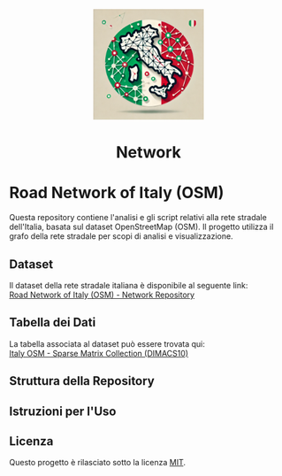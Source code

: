 <div align="center"> 
  <img src="logo_networkx.webp" alt="Logo project NetworkX" width="200" height="200"/>
</div>

<h1 align="center">Network</h1>



# Road Network of Italy (OSM)

Questa repository contiene l'analisi e gli script relativi alla rete stradale dell'Italia, basata sul dataset OpenStreetMap (OSM). Il progetto utilizza il grafo della rete stradale per scopi di analisi e visualizzazione.

## Dataset

Il dataset della rete stradale italiana è disponibile al seguente link:  
[Road Network of Italy (OSM) - Network Repository](https://networkrepository.com/road-italy-osm.php)

## Tabella dei Dati

La tabella associata al dataset può essere trovata qui:  
[Italy OSM - Sparse Matrix Collection (DIMACS10)](https://www.cise.ufl.edu/research/sparse/matrices/DIMACS10/italy_osm)

## Struttura della Repository


## Istruzioni per l'Uso


## Licenza

Questo progetto è rilasciato sotto la licenza [MIT](LICENSE).

